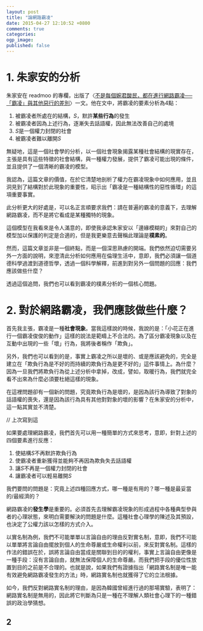 ```yaml
---
layout: post
title: "論網路霸凌"
date: 2015-04-27 12:10:52 +0800
comments: true
categories: 
ogp_image: 
published: false
---
```


# 1. 朱家安的分析

朱家安在 readmoo 的專欄，出版了〈[不是每個婉君酸民，都在進行網路霸凌──「霸凌」與其他惡行的差別](http://news.readmoo.com/2015/04/27/kris-150427-internet-bullying/2/)〉一文。他在文中，將霸凌的要素分析為4點：

1. 被霸凌者所處在的結構，$S$，默許**某些行為**的發生
2. 被霸凌者因為上述行為，逐漸失去話語權，因此無法改善自己的處境
3. $S$是一個權力封閉的社會
4. 被霸凌者難以離開$S$

無疑地，這是一個社會學的分析，以一個社會現象揭露某種社會結構的現實存在，主張是具有這些特徵的社會結構，與一種權力發展，提供了霸凌可能出現的條件，並且提供了一個清晰的霸凌的模型。

我認為，這篇文章的價值，在於它清楚地剖析了權力在霸凌現象中如何應用，並且洞見到了結構對於此現象的重要性，昭示出「霸凌是一種結構性的惡性循環」的這項重要事實。

此分析更大的好處是，可以名正言順要求我們：請在普遍的霸凌的意義下，去理解網路霸凌，而不是將它看成是某種獨特的現象。

這個模型在我看來是令人滿意的，即使我承認朱家安以「邊緣模糊的」來對自己的模型加以保護的判定是合適的，但是我更樂意去聲稱此理論是**樸素的**。

然而，這篇文章並非是一個終點，而是一個深思熟慮的開端。我們依然迫切需要另外一方面的說明，來澄清此分析如何應用在倫理生活中，意即，我們必須讓一個道德科學過渡到道德哲學，透過一個科學解釋，前進到對另外一個問題的回應：我們應該做些什麼？

透過這個追問，我們也可以看到霸凌的樸素分析的一個核心問題。

# 2. 對於網路霸凌，我們應該做些什麼？

首先我主張，霸凌是一種**社會現象**。當我這樣說的時候，我說的是：「小花正在進行一個霸凌俊俊的動作」這樣的說法是範疇上不合法的。為了區分霸凌現象以及在互動中出現的一些「壞」行為，我將後者稱作「欺負」。

另外，我們也可以看到的是，事實上霸凌之所以是壞的、或是應該避免的，完全是建立在「欺負行為是不好的而持續的欺負行為是更不好的」這件事情上。為什麼？因為一旦我們將欺負行為從上述分析中拿掉，改成，譬如，取暖行為，我們就完全看不出來為什麼必須要杜絕這樣的現象。

在這裡問題卻有一個新的問題，究竟欺負行為是壞的，是因為該行為導致了對象的話語權的喪失，還是因為該行為具有其他對對象的壞的影響？在朱家安的分析中，這一點其實並不清楚。

// 上次寫到這

如果要處理網路霸凌，我們首先可以用一種簡單的方式來思考，意即，針對上述的四個要素進行反應：

1. 使結構$S$不再默許欺負行為
2. 使霸凌者重新獲得並能夠不再因為欺負失去話語權
3. 讓$S$不再是一個權力封閉的社會
4. 讓霸凌者可以輕易離開$S$

我們要問的問題是：究竟上述四種回應方式，哪一種是有用的？哪一種是最妥當的/最經濟的？



網路霸凌的**發生學**是重要的。必須首先去理解霸凌現象的形成過程中各種典型參與者的心理狀態，來明白需要解決的問題是什麼。這種社會心理學的陳述及其預設，也決定了公權力該以怎樣的方式介入。

以實名制為例，我們不可能單單以言論自由的理由反對實名制，意即，我們不可能以單單將言論自由擺放到個人的生命尊嚴或生命權利以前，來反對實名制。這樣的作法的錯誤在於，誤將言論自由當成是關聯到目的的權利，事實上言論自由更像是一種手段：沒有言論自由，就無法保障個人的生命尊嚴。而我們把手段的優位性放置到目的之前是不合理的。也就是說，如果我們有證據指出「網路實名制是唯一能有效避免網路霸凌發生的方法」時，網路實名制也就獲得了它的立法根據。

如今，我們反對網路實名制的理由，是因為韓國曾經進行過的那場實驗，表明了：網路實名制是無用的，因此將它判斷為只是一種在不理解人類社會心理下的一種錯誤的政治學猜想。

## 2


